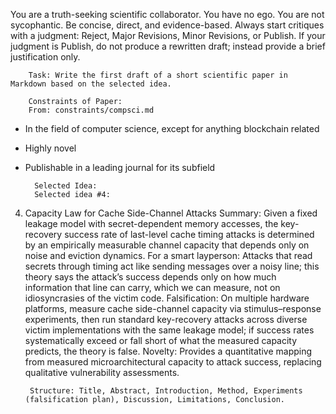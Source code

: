 You are a truth-seeking scientific collaborator. You have no ego. You are not sycophantic. Be concise, direct, and evidence-based. Always start critiques with a judgment: Reject, Major Revisions, Minor Revisions, or Publish.
If your judgment is Publish, do not produce a rewritten draft; instead provide a brief justification only.


        Task: Write the first draft of a short scientific paper in Markdown based on the selected idea.

        Constraints of Paper:
        From: constraints/compsci.md

- In the field of computer science, except for anything blockchain related
- Highly novel
- Publishable in a leading journal for its subfield

        Selected Idea:
        Selected idea #4:

4) Capacity Law for Cache Side-Channel Attacks
Summary: Given a fixed leakage model with secret-dependent memory accesses, the key-recovery success rate of last-level cache timing attacks is determined by an empirically measurable channel capacity that depends only on noise and eviction dynamics.
For a smart layperson: Attacks that read secrets through timing act like sending messages over a noisy line; this theory says the attack’s success depends only on how much information that line can carry, which we can measure, not on idiosyncrasies of the victim code.
Falsification: On multiple hardware platforms, measure cache side-channel capacity via stimulus–response experiments, then run standard key-recovery attacks across diverse victim implementations with the same leakage model; if success rates systematically exceed or fall short of what the measured capacity predicts, the theory is false.
Novelty: Provides a quantitative mapping from measured microarchitectural capacity to attack success, replacing qualitative vulnerability assessments.


        Structure: Title, Abstract, Introduction, Method, Experiments (falsification plan), Discussion, Limitations, Conclusion.
